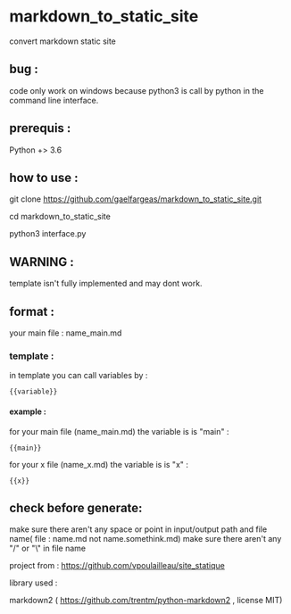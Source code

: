 # markdown_to_static_site

convert markdown static site

## bug :

code only work on windows because python3 is call by python in the command line interface.

## prerequis :

Python +> 3.6

## how to use :

git clone https://github.com/gaelfargeas/markdown_to_static_site.git

cd markdown_to_static_site

python3 interface.py

## WARNING :

template isn't fully implemented and may dont work.

## format :

your main file : name_main.md

### template :

in template you can call variables by :

    {{variable}}

#### example :

for your main file (name_main.md) the variable is is "main" :

    {{main}}

for your x file (name_x.md) the variable is is "x" :

    {{x}}    

## check before generate:

make sure there aren't any space or point in input/output path and file name( file : name.md not name.somethink.md)
make sure there aren't any "/" or "\\" in file name

project from :
https://github.com/vpoulailleau/site_statique


library used :

markdown2 ( https://github.com/trentm/python-markdown2 , license MIT)
